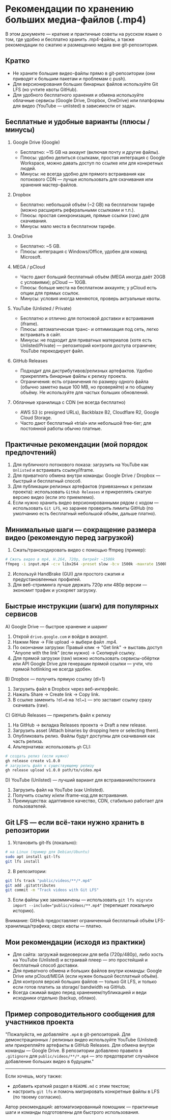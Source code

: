 # Рекомендации по хранению больших медиа-файлов (.mp4)

В этом документе — краткие и практичные советы на русском языке о том, где удобно и бесплатно хранить .mp4-файлы, а также рекомендации по сжатию и размещению медиа вне git-репозитория.

## Кратко
- Не храните большие видео-файлы прямо в git-репозитории (они приводят к большим пакетам и проблемам с push).
- Для версионирования больших бинарных файлов используйте Git LFS (но учтите квоты GitHub).
- Для удобного бесплатного хранения и обмена используйте облачные сервисы (Google Drive, Dropbox, OneDrive) или платформы для видео (YouTube — unlisted) в зависимости от задач.

## Бесплатные и удобные варианты (плюсы / минусы)

1) Google Drive (Google)
   - Бесплатно: ~15 GB на аккаунт (включая почту и другие файлы).
   - Плюсы: удобно делиться ссылками, простая интеграция с Google Workspace, можно давать доступ по ссылке или для конкретных людей.
   - Минусы: не всегда удобно для прямого встраивания как потокового CDN — лучше использовать для скачивания или хранения мастер-файлов.

2) Dropbox
   - Бесплатно: небольшой объём (~2 GB) на бесплатном тарифе (можно расширять реферальными ссылками и т.п.).
   - Плюсы: простая синхронизация, прямые ссылки (raw) для скачивания.
   - Минусы: мало места в бесплатном тарифе.

3) OneDrive
   - Бесплатно: ~5 GB.
   - Плюсы: интеграция с Windows/Office, удобен для команд Microsoft.

4) MEGA / pCloud
   - Часто дают больший бесплатный объём (MEGA иногда даёт 20GB с условиями); pCloud — 10GB.
   - Плюсы: больше места на бесплатном аккаунте; у pCloud есть опции для прямых ссылок.
   - Минусы: условия иногда меняются, проверь актуальные квоты.

5) YouTube (Unlisted / Private)
   - Бесплатно и отлично для потоковой доставки и встраивания (iframe).
   - Плюсы: автоматическая транс- и оптимизация под сеть, легко встраивать в сайт.
   - Минусы: не подходит для приватных материалов (хотя есть Unlisted/Private) — репозиторий контроля доступа ограничен; YouTube перекодирует файл.

6) GitHub Releases
   - Подходит для дистрибутивов/релизных артефактов. Удобно прикреплять бинарные файлы к релизу проекта.
   - Ограничения: есть ограничения по размеру одного файла (обычно заметно выше 100 MB, но проверяйте) и по общему объёму. Не используйте для частых больших обновлений.

7) Облачные хранилища с CDN (не всегда бесплатно)
   - AWS S3 (с presigned URLs), Backblaze B2, Cloudflare R2, Google Cloud Storage.
   - Часто дают бесплатный «trial» или небольшой free-tier; для постоянной работы обычно платные.

## Практичные рекомендации (мой порядок предпочтений)

1. Для публичного потокового показа: загрузить на YouTube как `Unlisted` и встраивать ссылку/iframe.
2. Для приватного обмена внутри команды: Google Drive / Dropbox — быстрый и бесплатный способ.
3. Для публикации релизных артефактов (привязанных к релизам проекта): использовать `GitHub Releases` и прикреплять сжатую версию видео (если это приемлемо).
4. Если нужно хранить видео версионированными рядом с кодом — использовать `Git LFS`, но заранее проверить лимиты GitHub (по умолчанию есть бесплатный небольшой объём, дальше платно).

## Минимальные шаги — сокращение размера видео (рекомендую перед загрузкой)

1) Сжать/транскодировать видео с помощью ffmpeg (пример):

```bash
# Сжать видео в mp4, H.264, 720p, битрейт ~1500k
ffmpeg -i input.mp4 -c:v libx264 -preset slow -b:v 1500k -maxrate 1500k -bufsize 3000k -vf scale=-2:720 -c:a aac -b:a 128k output-720p.mp4
```

2) Используй HandBrake (GUI) для простого сжатия и предустановленных профилей.
3) Для веб-стриминга лучше держать 720p или 480p версии — экономит трафик и ускоряет загрузку.

## Быстрые инструкции (шаги) для популярных сервисов

A) Google Drive — быстрое хранение и шаринг
 1. Открой `drive.google.com` и войди в аккаунт.
 2. Нажми New → File upload → выбери файл .mp4.
 3. По окончании загрузки: Правый клик → "Get link" → выставь доступ "Anyone with the link" (если нужно) → Скопируй ссылку.
 4. Для прямой загрузки (raw) можно использовать сервисы-обёртки или API Google Drive для генерации прямой ссылки — учти, что прямой hotlinking не всегда удобен.

B) Dropbox — получить прямую ссылку (dl=1)
 1. Загрузить файл в Dropbox через веб-интерфейс.
 2. Нажать Share → Create link → Copy link.
 3. В ссылке заменить `?dl=0` на `?dl=1` — это заставит ссылку сразу скачивать (raw).

C) GitHub Releases — прикрепить файл к релизу
 1. На GitHub → вкладка Releases проекта → Draft a new release.
 2. Загрузить asset (Attach binaries by dropping here or selecting them).
 3. Опубликовать релиз. Файлы будут доступны для скачивания как часть релиза.
 4. Альтернатива: использовать `gh` CLI:

```bash
# создать релиз (если нужно)
gh release create v1.0.0
# загрузить файл к существующему релизу
gh release upload v1.0.0 path/to/video.mp4
```

D) YouTube (Unlisted) — лучший вариант для встраивания/потокинга
 1. Загрузить файл на YouTube (как Unlisted).
 2. Получить ссылку и/или iframe-код для встраивания.
 3. Преимущества: адаптивное качество, CDN, стабильно работает для пользователей.

## Git LFS — если всё-таки нужно хранить в репозитории

1. Установить git-lfs (локально):

```bash
# на Linux (пример для Debian/Ubuntu)
sudo apt install git-lfs
git lfs install
```

2. В репозитории:

```bash
git lfs track "public/videos/**/*.mp4"
git add .gitattributes
git commit -m "Track videos with Git LFS"
```

3. Если файлы уже закоммичены — использовать `git lfs migrate import --include="public/videos/**.mp4"` (перепишет локальную историю).

Внимание: GitHub предоставляет ограниченный бесплатный объём LFS-хранилища/трафика; сверх квоты — платно.

## Мои рекомендации (исходя из практики)

- Для сайта: загружай видеоверсии для веба (720p/480p), либо хость на YouTube (Unlisted) и встраивай плеер — это простейший и бесплатный способ доставки.
- Для приватного обмена и больших файлов внутри команды: Google Drive или pCloud/MEGA (если нужен большой бесплатный объём).
- Для контроля версий больших файлов — только Git LFS, и только если готов платить за storage/ bandwidth на GitHub.
- Всегда сжимай видео перед хранением/публикацией и веди исходники отдельно (backup, облако).

## Пример сопроводительного сообщения для участников проекта

"Пожалуйста, не добавляйте `.mp4` в git-репозиторий. Для демонстрационных / релизных видео используйте YouTube (Unlisted) или прикрепляйте артефакты в GitHub Releases. Для обмена внутри команды — Google Drive. В репозитории добавлено правило в `.gitignore` для `public/videos/**/*.mp4` — это предотвратит случайное добавление больших видео в будущем."

---

Если хочешь, могу также:
- добавить краткий раздел в `README.md` с этим текстом;
- настроить `git lfs` и помочь мигрировать конкретные файлы в LFS (по твоему согласию).

Автор рекомендаций: автоматизированный помощник — практичные шаги и команды подготовлены для быстрого использования.
